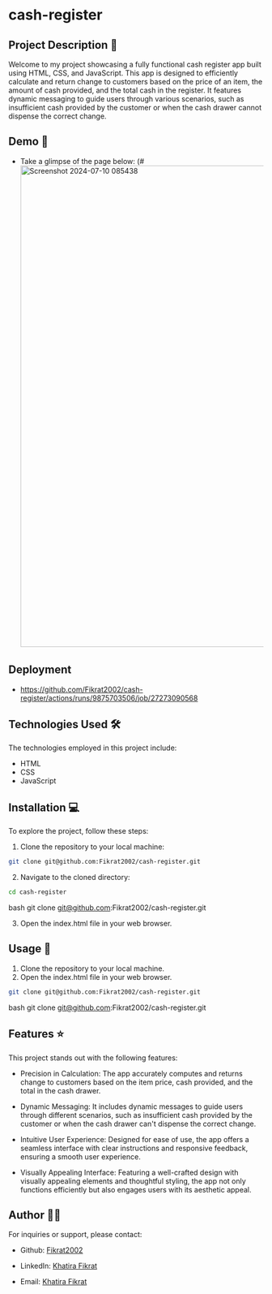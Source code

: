 # cash-register

## Project Description 📝

Welcome to my project showcasing a fully functional cash register app built using HTML, CSS, and JavaScript. This app is designed to efficiently calculate and return change to customers based on the price of an item, the amount of cash provided, and the total cash in the register. It features dynamic messaging to guide users through various scenarios, such as insufficient cash provided by the customer or when the cash drawer cannot dispense the correct change.

## Demo 📸

- Take a glimpse of the page below:
(#<img width="949" alt="Screenshot 2024-07-10 085438" src="https://github.com/Fikrat2002/cash-register/assets/168417613/1bb0d4de-c56a-4041-9d61-acf8c88377d5">

## Deployment
- https://github.com/Fikrat2002/cash-register/actions/runs/9875703506/job/27273090568


## Technologies Used 🛠
The technologies employed in this project include:

- HTML
- CSS
- JavaScript

## Installation 💻

To explore the project, follow these steps:

1. Clone the repository to your local machine:

```bash
git clone git@github.com:Fikrat2002/cash-register.git
```

2. Navigate to the cloned directory:

```bash
cd cash-register
```

bash
git clone git@github.com:Fikrat2002/cash-register.git


3. Open the index.html file in your web browser.

## Usage 🎯

1. Clone the repository to your local machine.
2. Open the index.html file in your web browser.

```bash
git clone git@github.com:Fikrat2002/cash-register.git
```

bash
git clone git@github.com:Fikrat2002/cash-register.git


## Features ⭐

This project stands out with the following features:

- Precision in Calculation: The app accurately computes and returns change to customers based on the item price, cash provided, and the total in the cash drawer.

- Dynamic Messaging: It includes dynamic messages to guide users through different scenarios, such as insufficient cash provided by the customer or when the cash drawer can't dispense the correct change.

- Intuitive User Experience: Designed for ease of use, the app offers a seamless interface with clear instructions and responsive feedback, ensuring a smooth user experience.

- Visually Appealing Interface: Featuring a well-crafted design with visually appealing elements and thoughtful styling, the app not only functions efficiently but also engages users with its aesthetic appeal.


## Author 👩‍💻

For inquiries or support, please contact:

- Github: [Fikrat2002](https://github.com/Fikrat2002)
- LinkedIn: [Khatira Fikrat](https://www.linkedin.com/in/khatira-fikrat-671404311)

- Email: [Khatira Fikrat](fekratkhatira@gmail.com)
